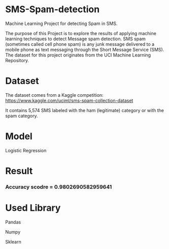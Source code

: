 # SMS-Spam-detection
Machine Learning  Project for detecting Spam in SMS.

The purpose of this Project is to explore the results of applying machine learning techniques to detect Message spam detection. SMS spam (sometimes called cell phone spam) is any junk message delivered to a mobile phone as text messaging through the Short Message Service (SMS). The dataset for this project originates from the UCI Machine Learning Repository.

# Dataset
The dataset comes from a Kaggle competition: https://www.kaggle.com/uciml/sms-spam-collection-dataset

It contains 5,574 SMS labeled with the ham (legitimate) category or with the spam category.

# Model
Logistic Regression

# Result
### Accuracy scodre = 0.9802690582959641

# Used Library

Pandas

Numpy

Sklearn
